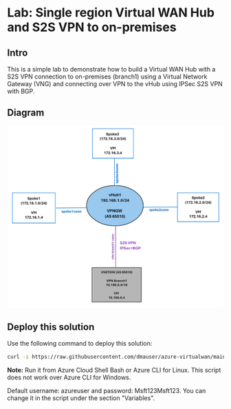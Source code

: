 # Lab: Single region Virtual WAN Hub and S2S VPN to on-premises

## Intro

This is a simple lab to demonstrate how to build a Virtual WAN Hub with a S2S VPN connection to on-premises (branch1) using a Virtual Network Gateway (VNG) and connecting over VPN to the vHub using IPSec S2S VPN with BGP.

## Diagram

![](./netdiagram.png)

## Deploy this solution

Use the following command to deploy this solution:

```bash
curl -s https://raw.githubusercontent.com/dmauser/azure-virtualwan/main/single-region-vpn/deploy.azcli | bash
```

**Note:** Run it from Azure Cloud Shell Bash or Azure CLI for Linux. This script does not work over Azure CLI for Windows.

Default username: azureuser and password: Msft123Msft123. You can change it in the script under the section "Variables".
